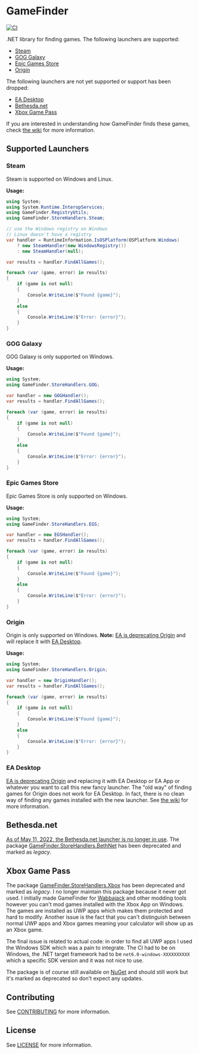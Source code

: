 # GameFinder

[![CI](https://github.com/erri120/GameFinder/actions/workflows/ci.yml/badge.svg)](https://github.com/erri120/GameFinder/actions/workflows/ci.yml)

.NET library for finding games. The following launchers are supported:

- [Steam](#steam)
- [GOG Galaxy](#gog-galaxy)
- [Epic Games Store](#epic-games-store)
- [Origin](#origin)

The following launchers are not yet supported or support has been dropped:

- [EA Desktop](#ea-desktop)
- [Bethesda.net](#bethesdanet)
- [Xbox Game Pass](#xbox-game-pass)

If you are interested in understanding _how_ GameFinder finds these games, check [the wiki](https://github.com/erri120/GameFinder/wiki) for more information.

## Supported Launchers

### Steam

Steam is supported on Windows and Linux.

**Usage:**

```csharp
using System;
using System.Runtime.InteropServices;
using GameFinder.RegistryUtils;
using GameFinder.StoreHandlers.Steam;

// use the Windows registry on Windows
// Linux doesn't have a registry
var handler = RuntimeInformation.IsOSPlatform(OSPlatform.Windows)
    ? new SteamHandler(new WindowsRegistry())
    : new SteamHandler(null);

var results = handler.FindAllGames();

foreach (var (game, error) in results)
{
    if (game is not null)
    {
        Console.WriteLine($"Found {game}");
    }
    else
    {
        Console.WriteLine($"Error: {error}");
    }
}
```

### GOG Galaxy

GOG Galaxy is only supported on Windows.

**Usage:**

```csharp
using System;
using GameFinder.StoreHandlers.GOG;

var handler = new GOGHandler();
var results = handler.FindAllGames();

foreach (var (game, error) in results)
{
    if (game is not null)
    {
        Console.WriteLine($"Found {game}");
    }
    else
    {
        Console.WriteLine($"Error: {error}");
    }
}
```

### Epic Games Store

Epic Games Store is only supported on Windows.

**Usage:**

```csharp
using System;
using GameFinder.StoreHandlers.EGS;

var handler = new EGSHandler();
var results = handler.FindAllGames();

foreach (var (game, error) in results)
{
    if (game is not null)
    {
        Console.WriteLine($"Found {game}");
    }
    else
    {
        Console.WriteLine($"Error: {error}");
    }
}
```

### Origin

Origin is only supported on Windows. **Note:** [EA is deprecating Origin](https://www.ea.com/en-gb/news/ea-app) and will replace it with [EA Desktop](#ea-desktop).

**Usage:**

```csharp
using System;
using GameFinder.StoreHandlers.Origin;

var handler = new OriginHandler();
var results = handler.FindAllGames();

foreach (var (game, error) in results)
{
    if (game is not null)
    {
        Console.WriteLine($"Found {game}");
    }
    else
    {
        Console.WriteLine($"Error: {error}");
    }
}
```

### EA Desktop

[EA is deprecating Origin](https://www.ea.com/en-gb/news/ea-app) and replacing it with EA Desktop or EA App or whatever you want to call this new fancy launcher. The "old way" of finding games for Origin does not work for EA Desktop. In fact, there is no clean way of finding any games installed with the new launcher. See [the wiki](https://github.com/erri120/GameFinder/wiki/EA-Desktop) for more information.

## Bethesda.net

[As of May 11, 2022, the Bethesda.net launcher is no longer in use](https://bethesda.net/en/article/2RXxG1y000NWupPalzLblG/sunsetting-the-bethesda-net-launcher-and-migrating-to-steam). The package [GameFinder.StoreHandlers.BethNet](https://www.nuget.org/packages/GameFinder.StoreHandlers.BethNet/) has been deprecated and marked as _legacy_.

## Xbox Game Pass

The package [GameFinder.StoreHandlers.Xbox](https://www.nuget.org/packages/GameFinder.StoreHandlers.Xbox/) has been deprecated and marked as _legacy_. I no longer maintain this package because it never got used. I initially made GameFinder for [Wabbajack](https://github.com/wabbajack-tools/wabbajack) and other modding tools however you can't mod games installed with the Xbox App on Windows. The games are installed as UWP apps which makes them protected and hard to modify. Another issue is the fact that you can't distinguish between normal UWP apps and Xbox games meaning your calculator will show up as an Xbox game.

The final issue is related to actual code: in order to find all UWP apps I used the Windows SDK which was a pain to integrate. The CI had to be on Windows, the .NET target framework had to be `net6.0-windows-XXXXXXXXXX` which a specific SDK version and it was not nice to use.

The package is of course still available on [NuGet](https://www.nuget.org/packages/GameFinder.StoreHandlers.BethNet/) and should still work but it's marked as deprecated so don't expect any updates.

## Contributing

See [CONTRIBUTING](CONTRIBUTING.md) for more information.

## License

See [LICENSE](LICENSE) for more information.
